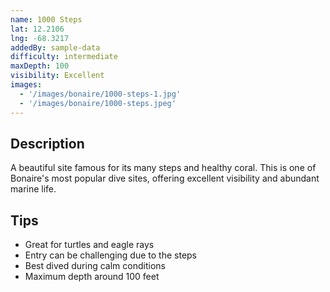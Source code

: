 ```yaml
---
name: 1000 Steps
lat: 12.2106
lng: -68.3217
addedBy: sample-data
difficulty: intermediate
maxDepth: 100
visibility: Excellent
images:
  - '/images/bonaire/1000-steps-1.jpg'
  - '/images/bonaire/1000-steps.jpeg'
---
```


## Description
A beautiful site famous for its many steps and healthy coral. This is one of Bonaire's most popular dive sites, offering excellent visibility and abundant marine life.

## Tips
- Great for turtles and eagle rays
- Entry can be challenging due to the steps
- Best dived during calm conditions
- Maximum depth around 100 feet 